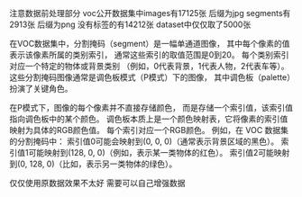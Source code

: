 注意数据前处理部分 
voc公开数据集中images有17125张 后缀为jpg 
segments有2913张 后缀为png 没有标签的有14212张
dataset中仅仅取了5000张

在VOC数据集中，分割掩码（segment）是一幅单通道图像，
其中每个像素的值表示该像素所属的类别索引，
通常这些索引的取值范围是0到20。
每个类别索引对应一个特定的物体或背景类别
（例如，0代表背景，1代表人物，2代表车等）。
这些分割掩码图像通常是调色板模式（P模式）下的图像，
其中调色板（palette）扮演了关键角色。

在P模式下，图像的每个像素并不直接存储颜色，
而是存储一个索引值，该索引值指向调色板中的某个颜色。
调色板本质上是一个颜色映射表，它将像素的索引值映射为具体的RGB颜色值。
每个索引对应一个RGB颜色。
例如，在 VOC 数据集的分割掩码中：
索引值0可能会映射到(0, 0, 0)（通常表示背景区域的黑色）。
索引值1可能映射到(128, 0, 0)（例如，表示某一类物体的红色）。
索引值2可能映射到(0, 128, 0)（比如，表示另一类物体的绿色）。

仅仅使用原数据效果不太好 需要可以自己增强数据